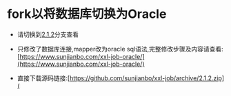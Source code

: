 # fork以将数据库切换为Oracle

 - 请切换到[2.1.2](https://github.com/sunjianbo/xxl-job/tree/2.1.2)分支查看
 - 只修改了数据库连接,mapper改为oracle sql语法,完整修改步骤及内容请查看:[https://www.sunjianbo.com/xxl-job-oracle/](https://www.sunjianbo.com/xxl-job-oracle/)

 - 直接下载源码链接:[https://github.com/sunjianbo/xxl-job/archive/2.1.2.zip](